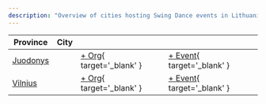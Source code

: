 ```yaml
---
description: "Overview of cities hosting Swing Dance events in Lithuania."
---
```


| Province | City | | |
| --- | --- | --- | --- |
| [Juodonys](by_city.md#juodonys) | | [+ Org](https://github.com/swingdance/orgs/issues/new?assignees=&labels=add+org&projects=&template=02-add_entity.yml&title=%5Blt_LT%5D%20%3CName%3E&region=lt_LT&province=Juodonys&city=Juodonys){ target='_blank' } | [+ Event](https://github.com/swingdance/events/issues/new?assignees=&labels=add+event&projects=&template=02-add_entity.yml&title=%5B2024%2Flt_LT%5D%20%3CName%3E&region=lt_LT&province=Juodonys&city=Juodonys&org_id=&date_starts=2024-&date_ends=2024-){ target='_blank' } |
| [Vilnius](by_city.md#vilnius) | | [+ Org](https://github.com/swingdance/orgs/issues/new?assignees=&labels=add+org&projects=&template=02-add_entity.yml&title=%5Blt_LT%5D%20%3CName%3E&region=lt_LT&province=Vilnius&city=Vilnius){ target='_blank' } | [+ Event](https://github.com/swingdance/events/issues/new?assignees=&labels=add+event&projects=&template=02-add_entity.yml&title=%5B2024%2Flt_LT%5D%20%3CName%3E&region=lt_LT&province=Vilnius&city=Vilnius&org_id=&date_starts=2024-&date_ends=2024-){ target='_blank' } |
